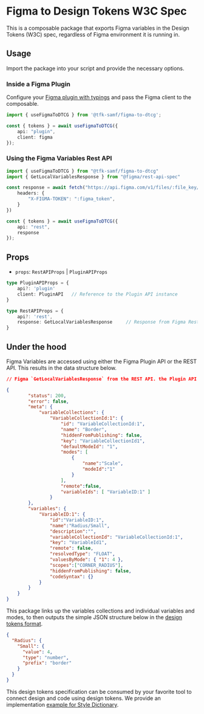 # Figma to Design Tokens W3C Spec

This is a composable package that exports Figma variables in the Design Tokens (W3C) spec, regardless of Figma environment it is running in.


## Usage

Import the package into your script and provide the necessary options.

### Inside a Figma Plugin

Configure your [Figma plugin with typings](https://www.figma.com/plugin-docs/api/typings/) and pass the Figma client to the composable.

```ts
import { useFigmaToDTCG } from '@tfk-samf/figma-to-dtcg';

const { tokens } = await useFigmaToDTCG({
    api: "plugin",
    client: figma
});
```

### Using the Figma Variables Rest API

```ts
import { useFigmaToDTCG } from "@tfk-samf/figma-to-dtcg"
import { GetLocalVariablesResponse } from "@figma/rest-api-spec"

const response = await fetch("https://api.figma.com/v1/files/:file_key/variables/local", {
    headers: {
        "X-FIGMA-TOKEN": ":figma_token",
    }
})

const { tokens } = await useFigmaToDTCG({
    api: "rest",
    response
});
```

## Props

- `props`: `RestAPIProps` | `PluginAPIProps`

```ts
type PluginAPIProps = {
    api?: 'plugin'
    client: PluginAPI   // Reference to the Plugin API instance
}

type RestAPIProps = {
    api?: 'rest',
    response: GetLocalVariablesResponse     // Response from Figma Rest API
}
```

## Under the hood

Figma Variables are accessed using either the Figma Plugin API or the REST API. This results in the data structure below.

```json
// Figma `GetLocalVariablesResponse` from the REST API. the Plugin API deals with the same file structure under the hood.

{
        "status": 200,
        "error": false,
        "meta": {
            "variableCollections": {
                "VariableCollectionId:1": {
                    "id": "VariableCollectionId:1",
                    "name": "Border",
                    "hiddenFromPublishing": false,
                    "key": "VariableCollectionId1",
                    "defaultModeId": "1",
                    "modes": [
                        {
                            "name":"Scale",
                            "modeId":"1"
                        }
                    ],
                    "remote":false,
                    "variableIds": [ "VariableID:1" ]
                }
        },
        "variables": {
            "VariableID:1": {
                "id":"VariableID:1",
                "name":"Radius/Small",
                "description":"",
                "variableCollectionId": "VariableCollectionId:1",
                "key": "VariableId1",
                "remote": false,
                "resolvedType": "FLOAT",
                "valuesByMode": { "1": 4 },
                "scopes":["CORNER_RADIUS"],
                "hiddenFromPublishing": false,
                "codeSyntax": {}
            }
        }
    }    
}
```

This package links up the variables collections and individual variables and modes, to then outputs the simple JSON structure below in the [design tokens format](https://tr.designtokens.org/format/#design-token-0).

```json
{
  "Radius": {
    "Small": {
      "value": 4,
      "type": "number",
      "prefix": "border"
    }
  }
}
```

This design tokens specification can be consumed by your favorite tool to connect design and code using design tokens. We provide an implementation [example for Style Dictionary](https://github.com/TromsFylkestrafikk/design-system/blob/main/packages/tokens/scripts/parse-tokens.ts).


